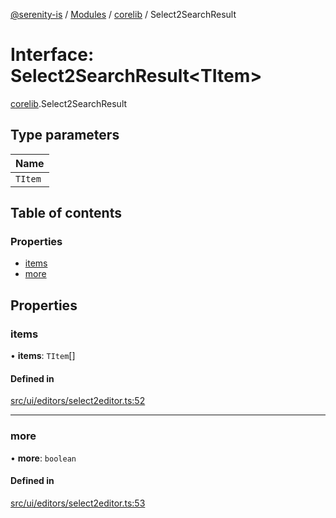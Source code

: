 [@serenity-is](../README.md) / [Modules](../modules.md) / [corelib](../modules/corelib.md) / Select2SearchResult

# Interface: Select2SearchResult<TItem\>

[corelib](../modules/corelib.md).Select2SearchResult

## Type parameters

| Name |
| :------ |
| `TItem` |

## Table of contents

### Properties

- [items](corelib.Select2SearchResult.md#items)
- [more](corelib.Select2SearchResult.md#more)

## Properties

### items

• **items**: `TItem`[]

#### Defined in

[src/ui/editors/select2editor.ts:52](https://github.com/serenity-is/serenity/blob/master/packages/corelib/src/ui/editors/select2editor.ts#L52)

___

### more

• **more**: `boolean`

#### Defined in

[src/ui/editors/select2editor.ts:53](https://github.com/serenity-is/serenity/blob/master/packages/corelib/src/ui/editors/select2editor.ts#L53)
